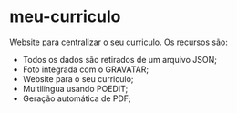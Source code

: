 # meu-curriculo
Website para centralizar o seu curriculo. Os recursos são:
- Todos os dados são retirados de um arquivo JSON;
- Foto integrada com o GRAVATAR;
- Website para o seu curriculo;
- Multilingua usando POEDIT;
- Geração automática de PDF;
